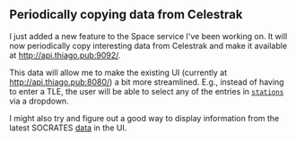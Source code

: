 ## Periodically copying data from Celestrak

I just added a new feature to the Space service I've been working on. It will now
periodically copy interesting data from Celestrak and make it available at <http://api.thiago.pub:9092/>.

This data will allow me to make the existing UI (currently at <http://api.thiago.pub:8080/>)
a bit more streamlined. E.g., instead of having to enter a TLE, the user will be
able to select any of the entries in [`stations`](http://api.thiago.pub:9092/stations-latest.txt)
via a dropdown. 

I might also try and figure out a good way to display information from the latest
SOCRATES [data](http://api.thiago.pub:9092/socrates-latest.txt) in the UI.
